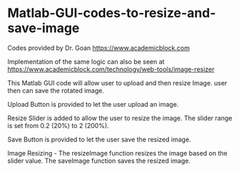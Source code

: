 # Matlab-GUI-codes-to-resize-and-save-image
Codes provided by Dr. Goan
https://www.academicblock.com

Implementation of the same logic can also be seen at https://www.academicblock.com/technology/web-tools/image-resizer


This Matlab GUI code will allow user to upload and then resize Image. user then can save the rotated image.



Upload Button is provided to let the user upload an image.

Resize Slider is added to allow the user to resize the image. The slider range is set from 0.2 (20%) to 2 (200%).

Save Button is provided to let the user save the resized image.

Image Resizing -  The resizeImage function resizes the image based on the slider value. The saveImage function saves the resized image.
